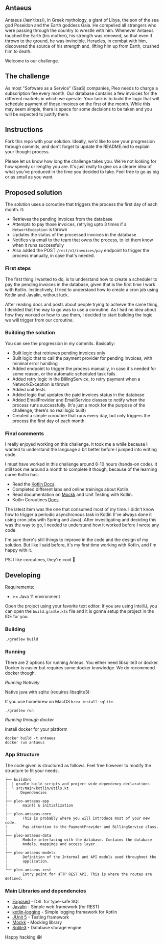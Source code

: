 ## Antaeus

Antaeus (/ænˈtiːəs/), in Greek mythology, a giant of Libya, the son of the sea god Poseidon and the Earth goddess Gaia. He compelled all strangers who were passing through the country to wrestle with him. Whenever Antaeus touched the Earth (his mother), his strength was renewed, so that even if thrown to the ground, he was invincible. Heracles, in combat with him, discovered the source of his strength and, lifting him up from Earth, crushed him to death.

Welcome to our challenge.

## The challenge

As most "Software as a Service" (SaaS) companies, Pleo needs to charge a subscription fee every month. Our database contains a few invoices for the different markets in which we operate. Your task is to build the logic that will schedule payment of those invoices on the first of the month. While this may seem simple, there is space for some decisions to be taken and you will be expected to justify them.

## Instructions

Fork this repo with your solution. Ideally, we'd like to see your progression through commits, and don't forget to update the README.md to explain your thought process.

Please let us know how long the challenge takes you. We're not looking for how speedy or lengthy you are. It's just really to give us a clearer idea of what you've produced in the time you decided to take. Feel free to go as big or as small as you want.

## Proposed solution

The solution uses a coroutine that triggers the process the first day of each month. It:

- Retrieves the pending invoices from the database
- Attempts to pay those invoices, retrying upto 3 times if a `NetworkException` is thrown
- Updates the status of the processed invoices in the database
- Notifies via email to the team that owns the process, to let them know when it runs successfully
- Also added the POST `/rest/v1/invoices/pay` endpoint to trigger the process manually, in case that's needed.

### First steps

The first thing I wanted to do, is to understand how to create a scheduler to pay the pending invoices in the database,
given that is the first time I work with Kotlin. Instinctively, I tried to understand how to create a cron job using
Kotlin and Javalin, without luck.

After reading docs and posts about people trying to achieve the same thing, I decided that the way to go was to use a
coroutine. As I had no idea about how they worked or how to use them, I decided to start building the logic we will
trigger from our coroutine.

### Building the solution

You can see the progression in my commits. Basically:

- Built logic that retrieves pending invoices only
- Built logic that to call the payment provider for pending invoices, with minimal error handling
- Added endpoint to trigger the process manually, in case it's needed for some reason, or the automatic scheduled task
  fails.
- Added retry logic in the BillingService, to retry payment when a NetworkException is thrown
- Added unit tests
- Added logic that updates the paid invoices status in the database
- Added EmailProvider and EmailService classes to notify when the process runs successfully. (It's just a mock for the
  purpose of the challenge, there's no real logic built)
- Created a simple coroutine that runs every day, but only triggers the process the first day of each month.

### Final comments

I really enjoyed working on this challenge. It took me a while because I wanted to understand the language a bit better
before I jumped into writing code.

I must have worked in this challenge around 8-10 hours (hands-on code). It still took me around a month to complete it
though, because of the learning curve Kotlin has:

- Read the [Kotlin Docs](https://kotlinlang.org/docs/home.html).
- Completed different labs and online trainings about Kotlin.
- Read documentation on [Mockk](https://mockk.io) and Unit Testing with Kotlin.
- Kotlin Coroutines [Docs](https://kotlinlang.org/docs/coroutines-overview.html)

The latest item was the one that consumed most of my time. I didn't know how to trigger a periodic asynchronous task in
Kotlin (I've always done it using cron jobs with Spring and Java). After investigating and deciding this was the way to
go, I needed to understand how it worked before I wrote any code.

I'm sure there's still things to improve in the code and the design of my solution. But like I said before, it's my
first time working with Kotlin, and I'm happy with it.

PS: I like coroutines, they're cool 🤙

## Developing

Requirements:
- \>= Java 11 environment

Open the project using your favorite text editor. If you are using IntelliJ, you can open the `build.gradle.kts` file and it is gonna setup the project in the IDE for you.

### Building

```
./gradlew build
```

### Running

There are 2 options for running Anteus. You either need libsqlite3 or docker. Docker is easier but requires some docker knowledge. We do recommend docker though.

*Running Natively*

Native java with sqlite (requires libsqlite3):

If you use homebrew on MacOS `brew install sqlite`.

```
./gradlew run
```

*Running through docker*

Install docker for your platform

```
docker build -t antaeus
docker run antaeus
```

### App Structure
The code given is structured as follows. Feel free however to modify the structure to fit your needs.
```
├── buildSrc
|  | gradle build scripts and project wide dependency declarations
|  └ src/main/kotlin/utils.kt 
|      Dependencies
|
├── pleo-antaeus-app
|       main() & initialization
|
├── pleo-antaeus-core
|       This is probably where you will introduce most of your new code.
|       Pay attention to the PaymentProvider and BillingService class.
|
├── pleo-antaeus-data
|       Module interfacing with the database. Contains the database 
|       models, mappings and access layer.
|
├── pleo-antaeus-models
|       Definition of the Internal and API models used throughout the
|       application.
|
└── pleo-antaeus-rest
        Entry point for HTTP REST API. This is where the routes are defined.
```

### Main Libraries and dependencies
* [Exposed](https://github.com/JetBrains/Exposed) - DSL for type-safe SQL
* [Javalin](https://javalin.io/) - Simple web framework (for REST)
* [kotlin-logging](https://github.com/MicroUtils/kotlin-logging) - Simple logging framework for Kotlin
* [JUnit 5](https://junit.org/junit5/) - Testing framework
* [Mockk](https://mockk.io/) - Mocking library
* [Sqlite3](https://sqlite.org/index.html) - Database storage engine

Happy hacking 😁!
